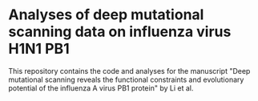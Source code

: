 # Analyses of deep mutational scanning data on influenza virus H1N1 PB1
This repository contains the code and analyses for the manuscript "Deep mutational scanning reveals the functional constraints and evolutionary potential of the influenza A virus PB1 protein" by Li et al.
